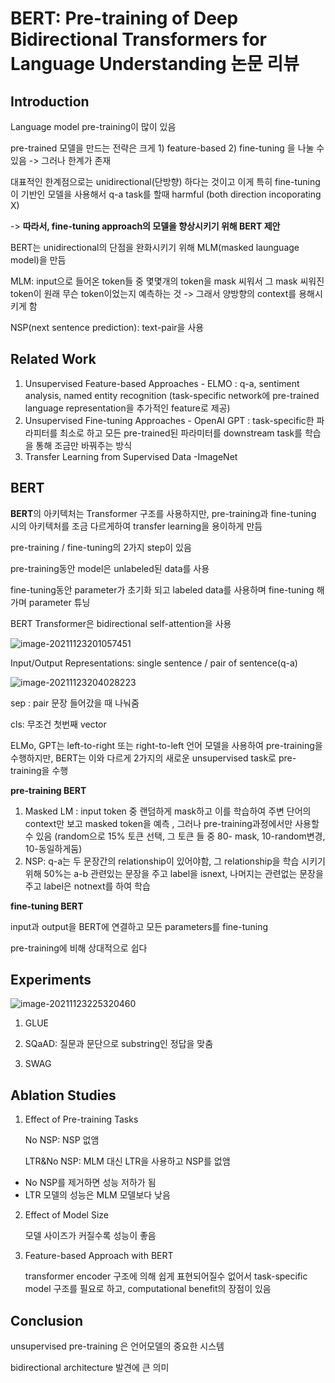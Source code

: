 # BERT: Pre-training of Deep Bidirectional Transformers for Language Understanding 논문 리뷰



## Introduction

Language model pre-training이 많이 있음

pre-trained 모델을 만드는 전략은 크게 1) feature-based 2) fine-tuning 을 나눌 수 있음 ->  그러나 한계가 존재

대표적인 한계점으로는 unidirectional(단방향) 하다는 것이고 이게 특히 fine-tuning이 기반인 모델을 사용해서 q-a task를 할때 harmful (both direction incoporating X)

-> **따라서, fine-tuning approach의 모델을 향상시키기 위해 BERT 제안**

BERT는 unidirectional의 단점을 완화시키기 위해 MLM(masked launguage model)을 만듬

MLM: input으로 들어온 token들 중 몇몇개의 token을 mask 씨워서 그 mask 씨워진 token이 원래 무슨 token이었는지 예측하는 것 -> 그래서 양방향의 context를 용해시키게 함

NSP(next sentence prediction): text-pair을 사용



## Related Work

1. Unsupervised Feature-based Approaches - ELMO : q-a, sentiment analysis, named entity recognition (task-specific network에 pre-trained language representation을 추가적인 feature로 제공)
2. Unsupervised Fine-tuning Approaches - OpenAI GPT : task-specific한 파라피터를 최소로 하고 모든 pre-trained된 파라미터를 downstream task를 학습을 통해 조금만 바꿔주는 방식
3. Transfer Learning from Supervised Data -ImageNet





## BERT

**BERT**의 아키텍처는 Transformer 구조를 사용하지만, pre-training과 fine-tuning 시의 아키텍처를 조금 다르게하여 transfer learning을 용이하게 만듬

pre-training / fine-tuning의 2가지 step이 있음

pre-training동안 model은 unlabeled된 data를 사용

fine-tuning동안 parameter가 초기화 되고 labeled data를 사용하며 fine-tuning 해가며 parameter 튜닝

BERT Transformer은 bidirectional self-attention을 사용

![image-20211123201057451](C:\Users\chaeh\AppData\Roaming\Typora\typora-user-images\image-20211123201057451.png)

Input/Output Representations: single sentence / pair of sentence(q-a)

![image-20211123204028223](C:\Users\chaeh\AppData\Roaming\Typora\typora-user-images\image-20211123204028223.png)

sep : pair 문장 들어갔을 때 나눠줌

cls: 무조건 첫번째 vector

ELMo, GPT는 left-to-right 또는 right-to-left 언어 모델을 사용하여 pre-training을 수행하지만, BERT는 이와 다르게 2가지의 새로운 unsupervised task로 pre-training을 수행

**pre-training BERT**

1) Masked LM : input token 중 랜덤하게 mask하고 이를 학습하여 주변 단어의 context만 보고 masked token을 예측 , 그러나 pre-training과정에서만 사용할 수 있음 (random으로 15% 토큰 선택, 그 토큰 들 중 80- mask, 10-random변경, 10-동일하게둠)
2) NSP: q-a는 두 문장간의 relationship이 있어야함, 그 relationship을 학습 시키기 위해 50%는 a-b 관련있는 문장을 주고 label을 isnext, 나머지는 관련없는 문장을 주고 label은 notnext를 하여 학습



**fine-tuning BERT**

input과 output을 BERT에 연결하고 모든 parameters를 fine-tuning

pre-training에 비해 상대적으로 쉽다





## Experiments

![image-20211123225320460](C:\Users\chaeh\AppData\Roaming\Typora\typora-user-images\image-20211123225320460.png)

1. GLUE

2. SQaAD: 질문과 문단으로 substring인 정답을 맞춤

3. SWAG

   

## Ablation Studies

1. Effect of Pre-training Tasks

   No NSP: NSP 없앰

   LTR&No NSP: MLM 대신 LTR을 사용하고 NSP를 없앰

- No NSP를 제거하면 성능 저하가 됨
- LTR 모델의 성능은 MLM 모델보다 낮음

2. Effect of Model Size

   모델 사이즈가 커질수록 성능이 좋음

3. Feature-based Approach with BERT

   transformer encoder 구조에 의해 쉽게 표현되어질수 없어서 task-specific model 구조를 필요로 하고, computational benefit의 장점이 있음



## Conclusion

unsupervised pre-training 은 언어모델의 중요한 시스템

bidirectional architecture 발견에 큰 의미

